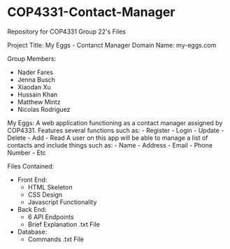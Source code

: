 # COP4331-Contact-Manager
Repository for COP4331 Group 22's Files

Project Title:  My Eggs - Contanct Manager
Domain Name: my-eggs.com

Group Members:
- Nader Fares
- Jenna Busch
- Xiaodan Xu
- Hussain Khan
- Matthew Mintz
- Nicolas Rodriguez


My Eggs:  A web application functioning as a contact manager assigned by COP4331.
          Features several functions such as:
            - Register
            - Login
            - Update
            - Delete
            - Add
            - Read
          A user on this app will be able to manage a list of contacts and include things such as:
            - Name
            - Address
            - Email
            - Phone Number
            - Etc
            
Files Contained:
  - Front End:
    - HTML Skeleton
    - CSS Design
    - Javascript Functionality
  - Back End:
    - 6 API Endpoints
    - Brief Explanation .txt File
  - Database:
    - Commands .txt File
